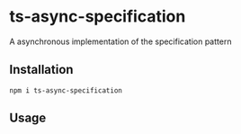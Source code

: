 # ts-async-specification

A asynchronous implementation of the specification pattern

## Installation

`npm i ts-async-specification`

## Usage
